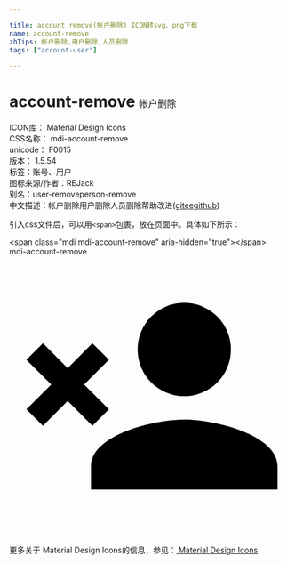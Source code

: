 ```yaml
---

title: account remove(帐户删除) ICON转svg、png下载
name: account-remove
zhTips: 帐户删除,用户删除,人员删除
tags: ["account-user"]

---
```


# account-remove  <small style="font-size: 60%;font-weight: 100">帐户删除</small>


<div class="detail-page">
<p>
<span>
ICON库：
<span class="badge-secondary badge">Material Design Icons</span> 
</span>
<br/>
<span>
CSS名称：
<span class="badge-secondary badge">mdi-account-remove</span> 
</span>
<br/>
<span>
unicode：
<span class="badge-secondary badge">F0015</span> 
<copy-btn content='F0015' btn-title=""></copy-btn>
<copy-btn :content='String.fromCodePoint(parseInt("F0015", 16))' btn-title="复制U"></copy-btn>
</span>
<br/>
<span>
版本：
<span class="badge-secondary badge">1.5.54</span> 
</span><br/><span>标签：<span class="badge-light badge"><router-link to="/tags/account-user.html">账号、用户</router-link></span></span>
<br/>
<span>图标来源/作者：<span class="badge-light badge">REJack</span></span> 
<br/>
<span>别名：<span class="badge-light badge">user-remove</span><span class="badge-light badge">person-remove</span></span><br/><span class="zh-detail">中文描述：<span class="badge-primary badge">帐户删除</span><span class="badge-primary badge">用户删除</span><span class="badge-primary badge">人员删除</span><span class="help-link"><span>帮助改进</span>(<a href="https://gitee.com/liuwave/icon-helper/edit/master/json/material/account-remove.json" target="_blank" rel="noopener noreferrer">gitee</a><a href="https://github.com/liuwave/icon-helper/edit/master/json/material/account-remove.json" target="_blank" rel="noopener noreferrer">github</a></span>)</span><br/>
</p>
</div>
<div class="alert alert-dark">
  <i class="mdi mdi-account-remove mdi-48px"></i>
  <i class="mdi mdi-account-remove mdi-36px"></i>
  <i class="mdi mdi-account-remove mdi-24px"></i>
  <i class="mdi mdi-account-remove mdi-18px"></i>
</div>
<div>
  <p>引入css文件后，可以用<code>&lt;span&gt;</code>包裹，放在页面中。具体如下所示：    
  </p>
  <div class="alert alert-primary" style="font-size: 14px">
    &lt;span class="mdi mdi-account-remove" aria-hidden="true"&gt;&lt;/span&gt;
    <copy-btn content='<span class="mdi mdi-account-remove" aria-hidden="true"></span>'></copy-btn>
  </div>
  <div class="alert alert-secondary">
    <i class="mdi mdi-account-remove"
    style="font-size: 24px"
    aria-hidden="true"></i> mdi-account-remove
    <copy-btn content="mdi-account-remove" btn-title="复制图标名称"></copy-btn>
  </div>
</div>
<div id="svg" class="svg-wrap">
<svg xmlns="http://www.w3.org/2000/svg" viewBox="0 0 24 24"><path d="M15,14C17.67,14 23,15.33 23,18V20H7V18C7,15.33 12.33,14 15,14M15,12A4,4 0 0,1 11,8A4,4 0 0,1 15,4A4,4 0 0,1 19,8A4,4 0 0,1 15,12M5,9.59L7.12,7.46L8.54,8.88L6.41,11L8.54,13.12L7.12,14.54L5,12.41L2.88,14.54L1.46,13.12L3.59,11L1.46,8.88L2.88,7.46L5,9.59Z" /></svg>
</div>
<detail full-name='mdi-account-remove'></detail>
    
<div><p>更多关于 Material Design Icons的信息，参见：<a target="_blank" href="https://iconhelper.cn/material.html"> Material Design Icons</a>
</p></div>
